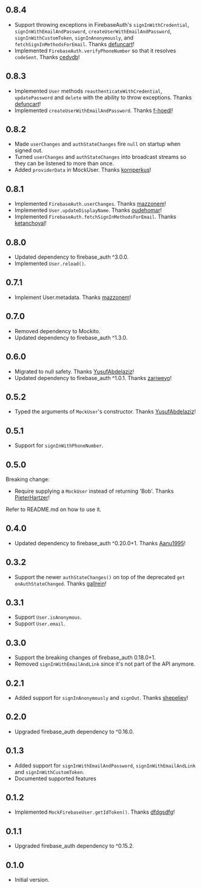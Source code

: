 ## 0.8.4

- Support throwing exceptions in FirebaseAuth's `signInWithCredential`, `signInWithEmailAndPassword`, `createUserWithEmailAndPassword`, `signInWithCustomToken`, `signInAnonymously`, and `fetchSignInMethodsForEmail`. Thanks [defuncart](https://github.com/defuncart)!
- Implemented `FirebaseAuth.verifyPhoneNumber` so that it resolves `codeSent`. Thanks [cedvdb](https://github.com/cedvdb)!

## 0.8.3

- Implemented `User` methods `reauthenticateWithCredential`, `updatePassword` and `delete` with the ability to throw exceptions. Thanks [defuncart](https://github.com/defuncart)!
- Implemented `createUserWithEmailAndPassword`. Thanks [f-hoedl](https://github.com/f-hoedl)!

## 0.8.2

- Made `userChanges` and `authStateChanges` fire `null` on startup when signed out.
- Turned `userChanges` and `authStateChanges` into broadcast streams so they can be listened to more than once.
- Added `providerData` in MockUser. Thanks [kornperkus](https://github.com/kornperkus)!

## 0.8.1
- Implemented `FirebaseAuth.userChanges`. Thanks [mazzonem](https://github.com/mazzonem)!
- Implemented `User.updateDisplayName`. Thanks [oudehomar](https://github.com/oudehomar)!
- Implemented `FirebaseAuth.fetchSignInMethodsForEmail`. Thanks [ketanchoyal](https://github.com/ketanchoyal)!

## 0.8.0

- Updated dependency to firebase_auth ^3.0.0.
- Implemented `User.reload()`.

## 0.7.1

- Implement User.metadata. Thanks [mazzonem](https://github.com/mazzonem)!

## 0.7.0

- Removed dependency to Mockito.
- Updated dependency to firebase_auth ^1.3.0.

## 0.6.0

- Migrated to null safety. Thanks [YusufAbdelaziz](https://github.com/YusufAbdelaziz)!
- Updated dependency to firebase_auth ^1.0.1. Thanks [zariweyo](https://github.com/zariweyo)!

## 0.5.2

- Typed the arguments of `MockUser`'s constructor. Thanks [YusufAbdelaziz](https://github.com/YusufAbdelaziz)!

## 0.5.1

- Support for `signInWithPhoneNumber`.

## 0.5.0

Breaking change:

- Require supplying a `MockUser` instead of returning 'Bob'. Thanks [PieterHartzer](https://github.com/PieterHartzer)!

Refer to README.md on how to use it.

## 0.4.0

- Updated dependency to firebase_auth ^0.20.0+1. Thanks [Aanu1995](https://github.com/Aanu1995)!

## 0.3.2

- Support the newer `authStateChanges()` on top of the deprecated `get onAuthStateChanged`. Thanks [gallrein](https://github.com/gallrein)!

## 0.3.1

- Support `User.isAnonymous`.
- Support `User.email`.

## 0.3.0

- Support the breaking changes of firebase_auth 0.18.0+1.
- Removed `signInWithEmailAndLink` since it's not part of the API anymore.

## 0.2.1

- Added support for `signInAnonymously` and `signOut`. Thanks [shepeliev](https://github.com/shepeliev)!

## 0.2.0

- Upgraded firebase_auth dependency to ^0.16.0.

## 0.1.3

- Added support for `signInWithEmailAndPassword`, `signInWithEmailAndLink` and `signInWithCustomToken`.
- Documented supported features

## 0.1.2

- Implemented `MockFirebaseUser.getIdToken()`. Thanks [dfdgsdfg](https://github.com/atn832/firebase_auth_mocks/pull/2)!

## 0.1.1

- Upgraded firebase_auth dependency to ^0.15.2.

## 0.1.0

- Initial version.
